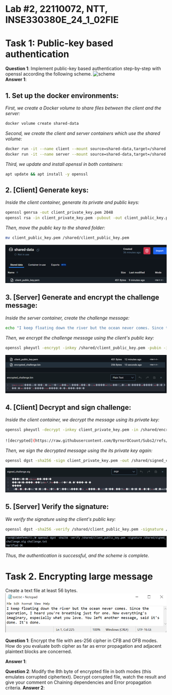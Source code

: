 # Lab #2, 22110072, NTT, INSE330380E_24_1_02FIE
# Task 1: Public-key based authentication
**Question 1**: Implement public-key based authentication step-by-step with openssl according the following scheme.
![scheme](https://cdn.discordapp.com/attachments/502382381399801856/1310776517734699049/image-1.png?ex=67467342&is=674521c2&hm=eb14585df28097b1ab735bdcd9f234acec09df1204263dea2f0333b872bc0e1c&)<br>
**Answer 1**:
## 1. Set up the docker environments:
*First, we create a Docker volume to share files between the client and the server:*

```bash
docker volume create shared-data
```

*Second, we create the client and server containers which use the shared volume:*

```bash
docker run -it --name client --mount source=shared-data,target=/shared ubuntu:latest
docker run -it --name server --mount source=shared-data,target=/shared ubuntu:latest
```

*Third, we update and install openssl in both containers:*

```bash
apt update && apt install -y openssl
```

## 2. [Client] Generate keys:
*Inside the client container, generate its private and public keys:*

```bash
openssl genrsa -out client_private_key.pem 2048
openssl rsa -in client_private_key.pem -pubout -out client_public_key.pem
```

*Then, move the public key to the shared folder:*

```bash
mv client_public_key.pem /shared/client_public_key.pem
```

![public_key](https://raw.githubusercontent.com/ByrnorOCount/Subs2/refs/heads/main/public_key.png)

## 3. [Server] Generate and encrypt the challenge message:
*Inside the server container, create the challenge message:*

```bash
echo "I keep floating down the river but the ocean never comes. Since the operation, I heard you're breathing just for one. Now everything's imaginary, especially what you love. You left another message, said it's done. It's done." > /shared/challenge.txt
``` 

*Then, we encrypt the challenge message using the client's public key:*

```bash
openssl pkeyutl -encrypt -inkey /shared/client_public_key.pem -pubin -in challenge.txt -out /shared/encrypted_challenge.bin
```

![encrypted](https://raw.githubusercontent.com/ByrnorOCount/Subs2/refs/heads/main/encrypted.png)

## 4. [Client] Decrypt and sign challenge:
*Inside the client container, we decrypt the message using its private key:*

```bash
openssl pkeyutl -decrypt -inkey client_private_key.pem -in /shared/encrypted_challenge.bin -out decrypted_challenge.txt

![decrypted](https://raw.githubusercontent.com/ByrnorOCount/Subs2/refs/heads/main/decrypted.png)

```
*Then, we sign the decrypted message using the its private key again:*

```bash
openssl dgst -sha256 -sign client_private_key.pem -out /shared/signed_challenge.sig decrypted_challenge.txt
```

![signed](https://raw.githubusercontent.com/ByrnorOCount/Subs2/refs/heads/main/signed.png)

## 5. [Server] Verify the signature:

*We verify the signature using the client's public key:*

```bash
openssl dgst -sha256 -verify /shared/client_public_key.pem -signature /shared/signed_challenge.sig challenge.txt
```

![verified](https://raw.githubusercontent.com/ByrnorOCount/Subs2/refs/heads/main/verified.png)

*Thus, the authentication is successful, and the scheme is complete.*


# Task 2. Encrypting large message 
Create a text file at least 56 bytes. 
![text](https://raw.githubusercontent.com/ByrnorOCount/Subs2/refs/heads/main/text.png)
<br>

**Question 1**: Encrypt the file with aes-256 cipher in CFB and OFB modes. How do you evaluate both cipher as far as error propagation and adjacent plaintext blocks are concerned. 

**Answer 1**:

**Question 2**: Modify the 8th byte of encrypted file in both modes (this emulates corrupted ciphertext).
Decrypt corrupted file, watch the result and give your comment on Chaining dependencies and Error propagation criteria.
**Answer 2**:

